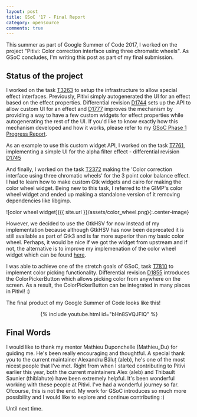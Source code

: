 ```yaml
---
layout: post
title: GSoC '17 - Final Report
category: opensource
comments: true
---
```


This summer as part of Google Summer of Code 2017, I worked on the project "Pitivi: Color correction interface using three chromatic wheels". As GSoC concludes, I'm writing this post as part of my final submission.

## Status of the project

I worked on the task [T3263]([https://phabricator.freedesktop.org/T3263) to setup the infrastructure to allow special effect interfaces. Previously, Pitivi simply autogenerated the UI for an effect based on the effect properties. Differential revision [D1744](https://phabricator.freedesktop.org/D1744) sets up the API to allow custom UI for an effect and [D1777](https://phabricator.freedesktop.org/D1777) improves the mechanism by providing a way to have a few custom widgets for effect properties while autogenerating the rest of the UI. If you'd like to know exactly how this mechanism developed and how it works, please refer to my [GSoC Phase 1 Progress Report](https://suhas2go.github.io/gnome/pitivi/2017/06/30/Pitivi_custom_effect_ui_API/).

As an example to use this custom widget API, I worked on the task [T7761](https://phabricator.freedesktop.org/T7761), implementing a simple UI
for the alpha filter effect - differential revision [D1745](https://phabricator.freedesktop.org/D1745) 

And finally, I worked on the task [T2372](https://phabricator.freedesktop.org/T2372) making the 'Color correction interface using three chromatic wheels' for the 3 point color balance effect. I had to learn how to make custom Gtk widgets and cairo for making the color wheel widget. Being new to this task, I referred to the GIMP's color wheel widget and ended up making a standalone version of it removing dependencies like libgimp.

![color wheel widget]({{ site.url }}/assets/color_wheel.png){:.center-image}

However, we decided to use the GtkHSV for now instead of my implementation because although GtkHSV has now been deprecated it is still available as part of Gtk3 and is far more superior than my basic color wheel. Perhaps, it would be nice if we got the widget from upstream and if not, the alternative is to improve my implemenation of the color wheel widget which can be found [here](https://github.com/suhas2go/Basic-GTK-Color-Wheel).

I was able to achieve one of the stretch goals of GSoC, task [T7810](https://phabricator.freedesktop.org/T7810) to implement color picking functionality. Differential revision [D1855](https://phabricator.freedesktop.org/D1855) introduces the ColorPickerButton which allows picking color from anywhere on the screen. As a result, the ColorPickerButton can be integrated in many places in Pitivi! :) 

The final product of my Google Summer of Code looks like this!

<center>
{% include youtube.html id="bHn8SVQJFlQ" %}
</center>

## Final Words

I would like to thank my mentor Mathieu Duponchelle (Mathieu_Du) for guiding me. He's been really encouraging and thoughtful. A special thank you to the current maintainer Alexandru Băluț (aleb), he's one of the most nicest people that I've met. Right from when I started contributing to Pitivi earlier this year, both the current maintainers Alex (aleb) and Thibault Saunier (thiblahute) have been extremely helpful. It's been wonderful working with these people at Pitivi. I've had a wonderful journey so far. Ofcourse, this is not the end. My work for GSoC introduces so much more possibility and I would like to explore and continue contributing :)

Until next time.


